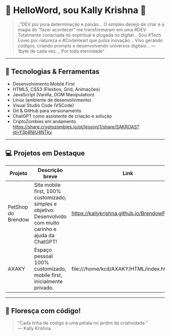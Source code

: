 
# 🌸 HelloWord, sou Kally Krishna 🌸

> _“DEV por pura determinação e paixão...
> O simples desejo de criar e a magia do “fazer acontecer” me transformaram em uma #DEV
> Totalmente conectada no espiritual e plugada no digital...
> Sou #Tech Lover por natureza e #CodeHeart que pulsa inovação...
> Vivo gerando códigos, criando prompts e desenvolvendo universos digitais...
> — 1byte de cada vez. _
> Por toda eternidade"

---

## 🚀 Tecnologias & Ferramentas

- Desenvolvimento Mobile First  
- HTML5, CSS3 (Flexbox, Grid, Animações)  
- JavaScript (Vanilla, DOM Manipulation)  
- Linux (ambiente de desenvolvimento)  
- Visual Studio Code (VSCode)  
- Git & GitHub para versionamento  
- ChatGPT como assistente de criação e solução
- CriptoZombies em andamento
https://share.cryptozombies.io/pt/lesson/1/share/SAKROAS?id=Y3p8NjU4NTky

---

## 💻 Projetos em Destaque

| Projeto             | Descrição breve                                    | Link                    |
| ------------------- | ------------------------------------------------- | ----------------------- |
| PetShop do Brendow  | Site mobile first, 100% customizado, simples e objetivo. Desenvolvido com muito carinho e ajuda da ChatGPT! | https://kallykrishna.github.io/BrendowPetShop/    |
| AXAKY               | Espaço pessoal 100% customizado, mobile first, inicialmente privado. | file:///home/kcd/AXAKY/HTML/index.html    |

---

## 🌺 Floresça com código!
> “Cada linha de código é uma pétala no jardim da criatividade.”  
> — Kally Krishna
